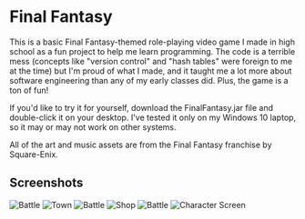 # Final Fantasy

This is a basic Final Fantasy-themed role-playing video game I made in high school as a fun project to help me learn programming. The code is a terrible mess (concepts like "version control" and "hash tables" were foreign to me at the time) but I'm proud of what I made, and it taught me a lot more about software engineering than any of my early classes did. Plus, the game is a ton of fun!

If you'd like to try it for yourself, download the FinalFantasy.jar file and double-click it on your desktop. I've tested it only on my Windows 10 laptop, so it may or may not work on other systems.

All of the art and music assets are from the Final Fantasy franchise by Square-Enix.


## Screenshots

![Battle](https://github.com/shuklak13/FinalFantasy/blob/master/screenshots/BattleScene.png)
![Town](https://github.com/shuklak13/FinalFantasy/blob/master/screenshots/Town.png)
![Battle](https://github.com/shuklak13/FinalFantasy/blob/master/screenshots/BattleScene2.png)
![Shop](https://github.com/shuklak13/FinalFantasy/blob/master/screenshots/Shop.png)
![Battle](https://github.com/shuklak13/FinalFantasy/blob/master/screenshots/BattleScene3.png)
![Character Screen](https://github.com/shuklak13/FinalFantasy/blob/master/screenshots/CharacterStatusScreen.png)
